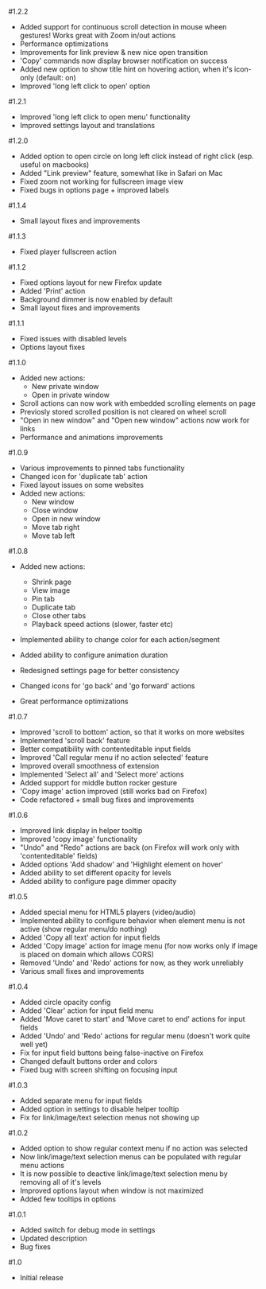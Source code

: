 #1.2.2
- Added support for continuous scroll detection in mouse wheen gestures! Works great with Zoom in/out actions
- Performance optimizations
- Improvements for link preview & new nice open transition
- 'Copy' commands now display browser notification on success
- Added new option to show title hint on hovering action, when it's icon-only (default: on)
- Improved 'long left click to open' option

#1.2.1
- Improved 'long left click to open menu' functionality
- Improved settings layout and translations

#1.2.0
- Added option to open circle on long left click instead of right click (esp. useful on macbooks)
- Added "Link preview" feature, somewhat like in Safari on Mac
- Fixed zoom not working for fullscreen image view
- Fixed bugs in options page + improved labels

#1.1.4
- Small layout fixes and improvements

#1.1.3
- Fixed player fullscreen action

#1.1.2
- Fixed options layout for new Firefox update
- Added 'Print' action
- Background dimmer is now enabled by default
- Small layout fixes and improvements

#1.1.1
- Fixed issues with disabled levels
- Options layout fixes

#1.1.0
- Added new actions:
  * New private window
  * Open in private window
- Scroll actions can now work with embedded scrolling elements on page
- Previosly stored scrolled position is not cleared on wheel scroll
- "Open in new window" and "Open new window" actions now work for links
- Performance and animations improvements

#1.0.9
- Various improvements to pinned tabs functionality
- Changed icon for 'duplicate tab' action
- Fixed layout issues on some websites
- Added new actions:
  * New window
  * Close window
  * Open in new window
  * Move tab right
  * Move tab left

#1.0.8
- Added new actions:
  * Shrink page 
  * View image
  * Pin tab
  * Duplicate tab
  * Close other tabs
  * Playback speed actions (slower, faster etc)

- Implemented ability to change color for each action/segment
- Added ability to configure animation duration
- Redesigned settings page for better consistency
- Changed icons for 'go back' and 'go forward' actions
- Great performance optimizations

#1.0.7
- Improved 'scroll to bottom' action, so that it works on more websites
- Implemented 'scroll back' feature
- Better compatibility with contenteditable input fields
- Improved 'Call regular menu if no action selected' feature
- Improved overall smoothness of extension
- Implemented 'Select all' and 'Select more' actions
- Added support for middle button rocker gesture
- 'Copy image' action improved (still works bad on Firefox)
- Code refactored + small bug fixes and improvements

#1.0.6
- Improved link display in helper tooltip
- Improved 'copy image' functionality
- "Undo" and "Redo" actions are back (on Firefox will work only with 'contenteditable' fields)
- Added options 'Add shadow' and 'Highlight element on hover'
- Added ability to set different opacity for levels
- Added ability to configure page dimmer opacity

#1.0.5
- Added special menu for HTML5 players (video/audio)
- Implemented ability to configure behavior when element menu is not active (show regular menu/do nothing)
- Added 'Copy all text' action for input fields
- Added 'Copy image' action for image menu (for now works only if image is placed on domain which allows CORS)
- Removed 'Undo' and 'Redo' actions for now, as they work unreliably
- Various small fixes and improvements

#1.0.4
- Added circle opacity config
- Added 'Clear' action for input field menu
- Added 'Move caret to start' and 'Move caret to end' actions for input fields
- Added 'Undo' and 'Redo' actions for regular menu (doesn't work quite well yet)
- Fix for input field buttons being false-inactive on Firefox 
- Changed default buttons order and colors
- Fixed bug with screen shifting on focusing input

#1.0.3
- Added separate menu for input fields
- Added option in settings to disable helper tooltip
- Fix for link/image/text selection menus not showing up

#1.0.2
- Added option to show regular context menu if no action was selected
- Now link/image/text selection menus can be populated with regular menu actions
- It is now possible to deactive link/image/text selection menu by removing all of it's levels
- Improved options layout when window is not maximized
- Added few tooltips in options

#1.0.1
- Added switch for debug mode in settings
- Updated description
- Bug fixes

#1.0
- Initial release